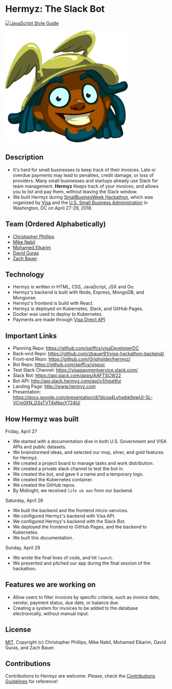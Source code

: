 # Hermyz: The Slack Bot

[![JavaScript Style Guide](https://img.shields.io/badge/code_style-standard-brightgreen.svg)](https://standardjs.com)

![Hermyz](./public/favicon.png)

## Description
- It's hard for small businesses to keep track of their invoices. Late or overdue payments may lead to penalties, credit damage, or loss of providers. Many small businesses and startups already use Slack for team management. **Hermyz** Keeps track of your invoices, and allows you to list and pay them, without leaving the Slack window.
- We built Hermyz during [SmallBusinesWeek Hackathon](https://smallbizweek.hackathon.com/), which was organized by [Visa](https://usa.visa.com/) and the [U.S. Small Business Administration](https://www.sba.gov/) in Washington, DC on April 27-29, 2018.

## Team (Ordered Alphabetically)
- [Christopher Phillips](https://github.com/spiffcs)
- [Mike Nabil](https://github.com/maikelnabil)
- [Mohamed Elkarim](https://github.com/Gripholder)
- [David Guras](https://github.com/Gura-San)
- [Zach Bauer](https://github.com/zbauer91)

## Technology
- Hermyz is written in HTML, CSS, JavaScript, JSX and Go.
- Hermyz's backend is built with Node, Express, MongoDB, and Mongoose.
- Hermyz's frontend is build with React.
- Hermyz is deployed on Kubernetes, Slack, and GitHub Pages.
- Docker was used to deploy to Kubernetes.
- Payments are made through [Visa Direct API](https://developer.visa.com/capabilities/visa_direct)

## Important Links
- Planning Repo: https://github.com/spiffcs/visaDeveloperDC
- Back-end Repo: https://github.com/zbauer91/visa-hackathon-backend/
- Front-end Repo: https://github.com/Gripholder/hermyz/
- Bot Repo: https://github.com/spiffcs/vispoc
- Test Slack Channel: https://visapaymentservice.slack.com/
- Slack Bot: https://api.slack.com/apps/AAFTSCW22
- Bot API: http://api.slack.hermyz.com/api/v1/healthz
- Landing Page: http://www.hermyz.com
- Presentation: https://docs.google.com/presentation/d/1dcxa4Lyhwbk6ewUI-5L-VCm0XN_GSsTVT4sNqcY724U/

## How Hermyz was built
Friday, April 27
- We started with a documentation dive in both U.S. Government and VISA APIs and public datasets.
- We brainstormed ideas, and selected our mvp, silver, and gold features for Hermyz.
- We created a project board to manage tasks and work distribution.
- We created a private slack channel to test the bot in.
- We created the bot, and gave it a name and a temporary logo.
- We created the Kubernetes container.
- We created the GitHub repos.
- By Midnight, we received `life ok mon` from our backend.

Saturday, April 28
- We built the backend and the frontend micro-services.
- We configured Hermyz's backend with Visa API.
- We configured Hermyz's backend with the Slack Bot.
- We deployed the frontend to GitHub Pages, and the backend to Kubernetes.
- We built this documentation.

Sunday, April 29
- We wrote the final lines of code, and hit `launch`.
- We presented and pitched our app during the final session of the hackathon.

## Features we are working on
- Allow users to filter invoices by specific criteria, such as invoice date, vendor, payment status, due date, or balance due.
- Creating a system for invoices to be added to the database electronically, without manual input.

## License
[MIT](./LICENSE.md). Copyright (c) Christopher Phillips, Mike Nabil, Mohamed Elkarim, David Guras, and Zach Bauer.

## Contributions
Contributions to Hermyz are welcome. Please, check the [Contributions Guidelines](./.github/CONTRIBUTING.md) for reference!

